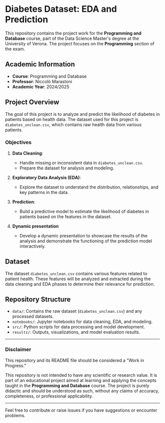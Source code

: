 # Diabetes Dataset: EDA and Prediction  

This repository contains the project work for the **Programming and Database** course, part of the Data Science Master's degree at the University of Verona. The project focuses on the **Programming** section of the exam.  

## Academic Information  
- **Course**: Programming and Database  
- **Professor**: Niccolò Marastoni  
- **Academic Year**: 2024/2025  

## Project Overview  
The goal of this project is to analyze and predict the likelihood of diabetes in patients based on health data. The dataset used for this project is `diabetes_unclean.csv`, which contains raw health data from various patients.  

### Objectives  
1. **Data Cleaning**:  
    - Handle missing or inconsistent data in `diabetes_unclean.csv`.  
    - Prepare the dataset for analysis and modeling.  

2. **Exploratory Data Analysis (EDA)**:  
    - Explore the dataset to understand the distribution, relationships, and key patterns in the data.  

3. **Prediction**:  
    - Build a predictive model to estimate the likelihood of diabetes in patients based on the features in the dataset.  

4. **Dynamic presentation**
    - Develop a dynamic presentation to showcase the results of the analysis and demonstrate the functioning of the prediction model interactively.

## Dataset  
The dataset `diabetes_unclean.csv` contains various features related to patient health. These features will be analyzed and extracted during the data cleaning and EDA phases to determine their relevance for prediction.  

## Repository Structure  
- `data/`: Contains the raw dataset (`diabetes_unclean.csv`) and any processed datasets.  
- `notebooks/`: Jupyter notebooks for data cleaning, EDA, and modeling.  
- `src/`: Python scripts for data processing and model development.  
- `results/`: Outputs, visualizations, and model evaluation results.  


___
### Disclaimer  
This repository and its README file should be considered a "Work in Progress."

This repository is not intended to have any scientific or research value. It is part of an educational project aimed at learning and applying the concepts taught in the **Programming and Database** course. The project is purely didactic and should be understood as such, without any claims of accuracy, completeness, or professional applicability.  

---  
Feel free to contribute or raise issues if you have suggestions or encounter problems.  
